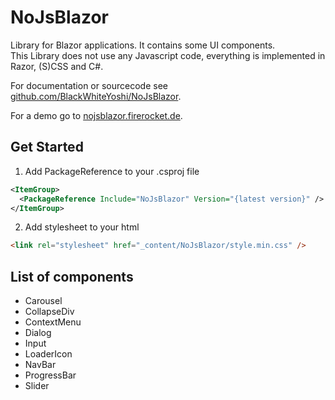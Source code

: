 ﻿# NoJsBlazor

Library for Blazor applications. It contains some UI components.  
This Library does not use any Javascript code, everything is implemented in Razor, (S)CSS and C#.

For documentation or sourcecode see [github.com/BlackWhiteYoshi/NoJsBlazor](https://github.com/BlackWhiteYoshi/NoJsBlazor).

For a demo go to [nojsblazor.firerocket.de](https://nojsblazor.firerocket.de).


## Get Started

1. Add PackageReference to your .csproj file

```xml
<ItemGroup>
  <PackageReference Include="NoJsBlazor" Version="{latest version}" />
</ItemGroup>
```

2. Add stylesheet to your html

```html
<link rel="stylesheet" href="_content/NoJsBlazor/style.min.css" />
```


## List of components

- Carousel
- CollapseDiv
- ContextMenu
- Dialog
- Input
- LoaderIcon
- NavBar
- ProgressBar
- Slider
